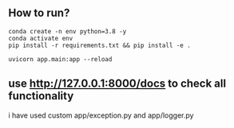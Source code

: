 ## How to run?

    conda create -n env python=3.8 -y
    conda activate env
    pip install -r requirements.txt && pip install -e .

    uvicorn app.main:app --reload



## use http://127.0.0.1:8000/docs to check all functionality

 i have used custom app/exception.py and app/logger.py
